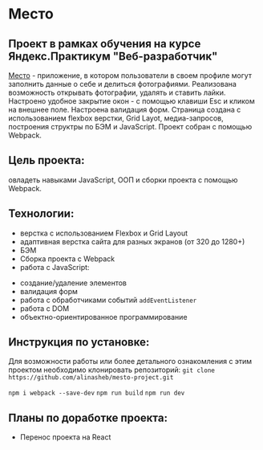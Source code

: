# Место
## Проект в рамках обучения на курсе Яндекс.Практикум "Веб-разработчик"


[Место](https://alinasheb.github.io/russian-travel/) - приложение, в котором пользователи в своем профиле могут заполнить данные о себе и делиться фотографиями. Реализована возможность открывать фотографии, удалять и ставить лайки. Настроено удобное закрытие окон - с помощью клавиши Esc и кликом на внешнее поле.  Настроена валидация форм.
Страница создана с использованием flexbox верстки, Grid Layot, медиа-запросов, построения структры по БЭМ и JavaScript. Проект собран с помощью Webpack.

## Цель проекта:
овладеть навыками JavaScript, ООП и сборки проекта с помощью Webpack.

## Технологии:
* верстка с использованием Flexbox и Grid Layout
* адаптивная верстка сайта для разных экранов (от 320 до 1280+)
* БЭМ
* Сборка проекта с Webpack
* работа с JavaScript:
- создание/удаление элементов
- валидация форм
- работа с обработчиками событий `addEventListener`
- работа с DOM
- объектно-ориентированное программирование


## Инструкция по установке:
Для возможности работы или более детального ознакомления с этим проектом необходимо клонировать репозиторий:
`git clone https://github.com/alinasheb/mesto-project.git`


`npm i webpack --save-dev`
`npm run build`
`npm run dev`

## Планы по доработке проекта:
- Перенос проекта на React


